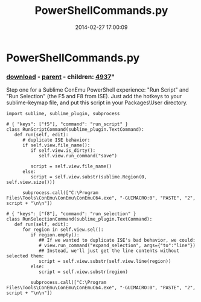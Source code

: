 ﻿---
pid:            4936
parent:         4933
children:       4937
poster:         Joel Bennett
title:          PowerShellCommands.py
date:           2014-02-27 17:00:09
format:         posh
---

# PowerShellCommands.py

### [download](4936.ps1) - [parent](4933.md) - children: [4937](4937.md)"

Step one for a Sublime ConEmu PowerShell experience: "Run Script" and "Run Selection" (the F5 and F8 from ISE). Just add the hotkeys to your sublime-keymap file, and put this script in your Packages\User directory.

```posh
import sublime, sublime_plugin, subprocess

# { "keys": ["f5"], "command": "run_script" }
class RunScriptCommand(sublime_plugin.TextCommand):
   def run(self, edit):
      # duplicate ISE behavior:          
      if self.view.file_name():
         if self.view.is_dirty():
            self.view.run_command("save")

         script = self.view.file_name()
      else:
         script = self.view.substr(sublime.Region(0, self.view.size()))

      subprocess.call(["C:\Program Files\Tools\ConEmu\ConEmu\ConEmuC64.exe", "-GUIMACRO:0", "PASTE", "2", script + "\n\n"])

# { "keys": ["f8"], "command": "run_selection" }
class RunSelectionCommand(sublime_plugin.TextCommand):
   def run(self, edit):
      for region in self.view.sel():
         if region.empty():
            ## If we wanted to duplicate ISE's bad behavior, we could:
            # view.run_command("expand_selection", args={"to":"line"})
            ## Instead, we'll just get the line contents without selected them:
            script = self.view.substr(self.view.line(region))
         else:
            script = self.view.substr(region)

         subprocess.call(["C:\Program Files\Tools\ConEmu\ConEmu\ConEmuC64.exe", "-GUIMACRO:0", "PASTE", "2", script + "\n\n"])

```
